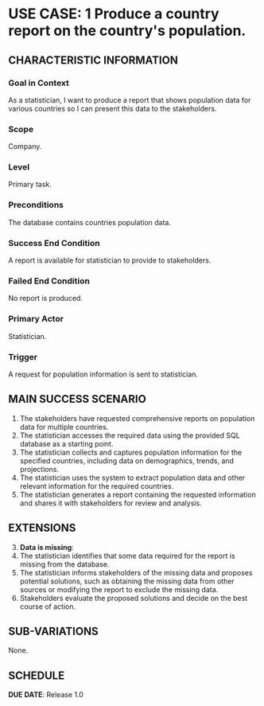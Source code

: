 # USE CASE: 1 Produce a country report on the country's population.

## CHARACTERISTIC INFORMATION

### Goal in Context

As a statistician, I want to produce a report that shows population data for various countries so I can present this data to the stakeholders.

### Scope

Company.

### Level

Primary task.

### Preconditions

The database contains countries population data.

### Success End Condition

A report is available for statistician to provide to stakeholders.

### Failed End Condition

No report is produced.

### Primary Actor

Statistician.

### Trigger

A request for population information is sent to statistician.

## MAIN SUCCESS SCENARIO

1. The stakeholders have requested comprehensive reports on population data for multiple countries.
2. The statistician accesses the required data using the provided SQL database as a starting point.
3. The statistician collects and captures population information for the specified countries, including data on demographics, trends, and projections.
4. The statistician uses the system to extract population data and other relevant information for the required countries.
5. The statistician generates a report containing the requested information and shares it with stakeholders for review and analysis.

## EXTENSIONS

3. **Data is missing**:
  1. The statistician identifies that some data required for the report is missing from the database.
  2. The statistician informs stakeholders of the missing data and proposes potential solutions, such as obtaining the missing data from other sources or modifying the report to exclude the missing data.
  3. Stakeholders evaluate the proposed solutions and decide on the best course of action.

## SUB-VARIATIONS

None.

## SCHEDULE

**DUE DATE**: Release 1.0